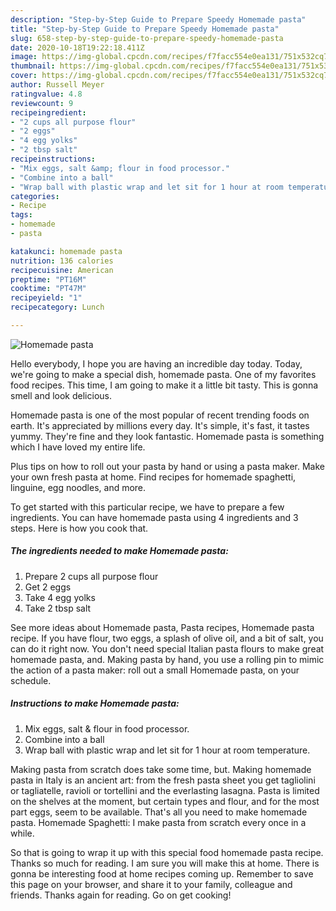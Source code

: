 ```yaml
---
description: "Step-by-Step Guide to Prepare Speedy Homemade pasta"
title: "Step-by-Step Guide to Prepare Speedy Homemade pasta"
slug: 658-step-by-step-guide-to-prepare-speedy-homemade-pasta
date: 2020-10-18T19:22:18.411Z
image: https://img-global.cpcdn.com/recipes/f7facc554e0ea131/751x532cq70/homemade-pasta-recipe-main-photo.jpg
thumbnail: https://img-global.cpcdn.com/recipes/f7facc554e0ea131/751x532cq70/homemade-pasta-recipe-main-photo.jpg
cover: https://img-global.cpcdn.com/recipes/f7facc554e0ea131/751x532cq70/homemade-pasta-recipe-main-photo.jpg
author: Russell Meyer
ratingvalue: 4.8
reviewcount: 9
recipeingredient:
- "2 cups all purpose flour"
- "2 eggs"
- "4 egg yolks"
- "2 tbsp salt"
recipeinstructions:
- "Mix eggs, salt &amp; flour in food processor."
- "Combine into a ball"
- "Wrap ball with plastic wrap and let sit for 1 hour at room temperature."
categories:
- Recipe
tags:
- homemade
- pasta

katakunci: homemade pasta 
nutrition: 136 calories
recipecuisine: American
preptime: "PT16M"
cooktime: "PT47M"
recipeyield: "1"
recipecategory: Lunch

---
```



![Homemade pasta](https://img-global.cpcdn.com/recipes/f7facc554e0ea131/751x532cq70/homemade-pasta-recipe-main-photo.jpg)

Hello everybody, I hope you are having an incredible day today. Today, we're going to make a special dish, homemade pasta. One of my favorites food recipes. This time, I am going to make it a little bit tasty. This is gonna smell and look delicious.

Homemade pasta is one of the most popular of recent trending foods on earth. It's appreciated by millions every day. It's simple, it's fast, it tastes yummy. They're fine and they look fantastic. Homemade pasta is something which I have loved my entire life.

Plus tips on how to roll out your pasta by hand or using a pasta maker. Make your own fresh pasta at home. Find recipes for homemade spaghetti, linguine, egg noodles, and more.


To get started with this particular recipe, we have to prepare a few ingredients. You can have homemade pasta using 4 ingredients and 3 steps. Here is how you cook that.

<!--inarticleads1-->

##### The ingredients needed to make Homemade pasta:

1. Prepare 2 cups all purpose flour
1. Get 2 eggs
1. Take 4 egg yolks
1. Take 2 tbsp salt


See more ideas about Homemade pasta, Pasta recipes, Homemade pasta recipe. If you have flour, two eggs, a splash of olive oil, and a bit of salt, you can do it right now. You don&#39;t need special Italian pasta flours to make great homemade pasta, and. Making pasta by hand, you use a rolling pin to mimic the action of a pasta maker: roll out a small Homemade pasta, on your schedule. 

<!--inarticleads2-->

##### Instructions to make Homemade pasta:

1. Mix eggs, salt &amp; flour in food processor.
1. Combine into a ball
1. Wrap ball with plastic wrap and let sit for 1 hour at room temperature.


Making pasta from scratch does take some time, but. Making homemade pasta in Italy is an ancient art: from the fresh pasta sheet you get tagliolini or tagliatelle, ravioli or tortellini and the everlasting lasagna. Pasta is limited on the shelves at the moment, but certain types and flour, and for the most part eggs, seem to be available. That&#39;s all you need to make homemade pasta. Homemade Spaghetti: I make pasta from scratch every once in a while. 

So that is going to wrap it up with this special food homemade pasta recipe. Thanks so much for reading. I am sure you will make this at home. There is gonna be interesting food at home recipes coming up. Remember to save this page on your browser, and share it to your family, colleague and friends. Thanks again for reading. Go on get cooking!
